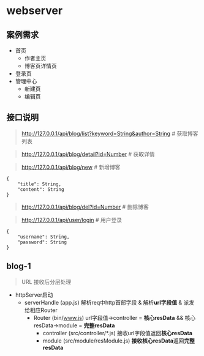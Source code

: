 # webserver
## 案例需求
+ 首页
  + 作者主页
  + 博客页详情页
+ 登录页
+ 管理中心
  + 新建页
  + 编辑页


## 接口说明
> http://127.0.0.1/api/blog/list?keyword=String&author=String # 获取博客列表

> http://127.0.0.1/api/blog/detail?id=Number # 获取详情

> http://127.0.0.1/api/blog/new # 新增博客
```
{
    "title": String,
    "content": String
}
```
> http://127.0.0.1/api/blog/del?id=Number # 删除博客

> http://127.0.0.1/api/user/login # 用户登录
```
{
    "username": String,
    "password": String
}
```

## blog-1
> URL 接收后分层处理
+ httpServer启动   
    + serverHandle (app.js) 解析req中http首部字段 & 解析**url字段值** & 派发给相应Router  
        + Router (bin/www.js) url字段值->controller = **核心resData** && 核心resData->module = **完整resData** 
            + controller (src/controller/*.js) 接收url字段值返回**核心resData**
            + module (src/module/resModule.js) **接收核心resData**返回**完整resData**